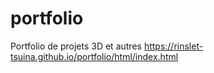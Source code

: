 # portfolio
Portfolio de projets 3D et autres 
https://rinslet-tsuina.github.io/portfolio/html/index.html
